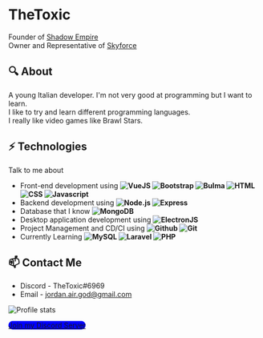 # TheToxic
Founder of [Shadow Empire](https://discord.gg/TNzpUSGQfU) <br>
Owner and Representative of [Skyforce](https://discord.gg/xJ6Qmn2AWw)

## 🔍 About
A young Italian developer. I'm not very good at programming but I want to learn. <br>
I like to try and learn different programming languages. <br>
I really like video games like Brawl Stars.

## ⚡ Technologies
Talk to me about
- Front-end development using **![VueJS](https://img.shields.io/badge/-VueJS-black?&logo=vue.js) ![Bootstrap](https://img.shields.io/badge/-Bootstrap-black?&logo=bootstrap) ![Bulma](https://img.shields.io/badge/-Bulma-black?&logo=bulma) ![HTML](https://img.shields.io/badge/-HTML-black?&logo=html5) ![CSS](https://img.shields.io/badge/-CSS-black?&logo=css3) ![Javascript](https://img.shields.io/badge/-Javascript-black?&logo=javascript)**
- Backend development using **![Node.js](https://img.shields.io/badge/-Node.js-black?&logo=node.js) ![Express](https://img.shields.io/badge/-Express-black?&logo=express)**
- Database that I know **![MongoDB](https://img.shields.io/badge/-MongoDB-black?&logo=mongodb)**
- Desktop application development using **![ElectronJS](https://img.shields.io/badge/-Electron-black?&logo=electron)**
- Project Management and CD/CI using **![Github](https://img.shields.io/badge/-Github-black?&logo=github) ![Git](https://img.shields.io/badge/-Git-black?&logo=git)**
- Currently Learning **![MySQL](https://img.shields.io/badge/-MySQL-black?&logo=mysql) ![Laravel](https://img.shields.io/badge/-Laravel-black?&logo=laravel) ![PHP](https://img.shields.io/badge/-PHP-black?&logo=php)**

## 📫 Contact Me
- Discord - TheToxic#6969
- Email - jordan.air.god@gmail.com

![Profile stats](https://github-readme-stats.vercel.app/api?username=thetoxic-dev&show_icons=true&theme=tokyonight)

<a style="background-color: blue !important; border-radius: 10px !important" href="https://discord.gg/TNzpUSGQfU">Join my Discord Server</button>
